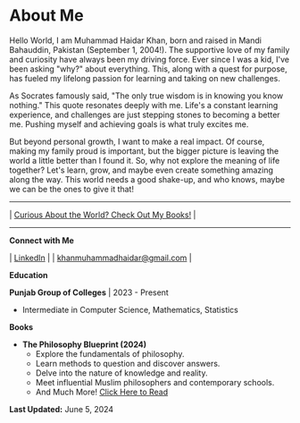 <!-- Add the schema markup in meta tags -->
<meta type="application/ld+json" content='{
  "@context": "https://schema.org/", 
  "@type": "BreadcrumbList", 
  "itemListElement": [{
    "@type": "ListItem", 
    "position": 1, 
    "name": "GitHub",
    "item": "https://github.com/mhaidarkhan"  
  },{
    "@type": "ListItem", 
    "position": 2, 
    "name": "Linkedin",
    "item": "https://www.linkedin.com/in/haidarkhan/"  
  },{
    "@type": "ListItem", 
    "position": 3, 
    "name": "Projects",
    "item": "https://mhaidarkhan.github.io/Projects/"  
  }]
}'>

# About Me 

Hello World, I am Muhammad Haidar Khan, born and raised in Mandi Bahauddin, Pakistan (September 1, 2004!).  The supportive love of my family and curiosity have always been my driving force. Ever since I was a kid, I've been asking "why?" about everything. This, along with a quest for purpose, has fueled my lifelong passion for learning and taking on new challenges.

As Socrates famously said, "The only true wisdom is in knowing you know nothing."  This quote resonates deeply with me.  Life's a constant learning experience, and challenges are just stepping stones to becoming a better me. Pushing myself and achieving goals is what truly excites me.

But beyond personal growth, I want to make a real impact. Of course, making my family proud is important, but the bigger picture is leaving the world a little better than I found it. So, why not explore the meaning of life together? Let's learn, grow, and maybe even create something amazing along the way. This world needs a good shake-up, and who knows, maybe we can be the ones to give it that!

---

| [Curious About the World? Check Out My Books!](https://mhaidarkhan.github.io/books/) |

---

**Connect with Me**

| [LinkedIn](https://www.linkedin.com/in/haidarkhan) |
| [khanmuhammadhaidar@gmail.com](mailto:khanmuhammadhaidar@gmail.com) |

**Education**

**Punjab Group of Colleges** | 2023 - Present
* Intermediate in Computer Science, Mathematics, Statistics

**Books**

* **The Philosophy Blueprint (2024)**
    * Explore the fundamentals of philosophy.
    * Learn methods to question and discover answers.
    * Delve into the nature of knowledge and reality.
    * Meet influential Muslim philosophers and contemporary schools.
    * And Much More!  [Click Here to Read](https://mhaidarkhan.github.io/)

**Last Updated:** June 5, 2024
